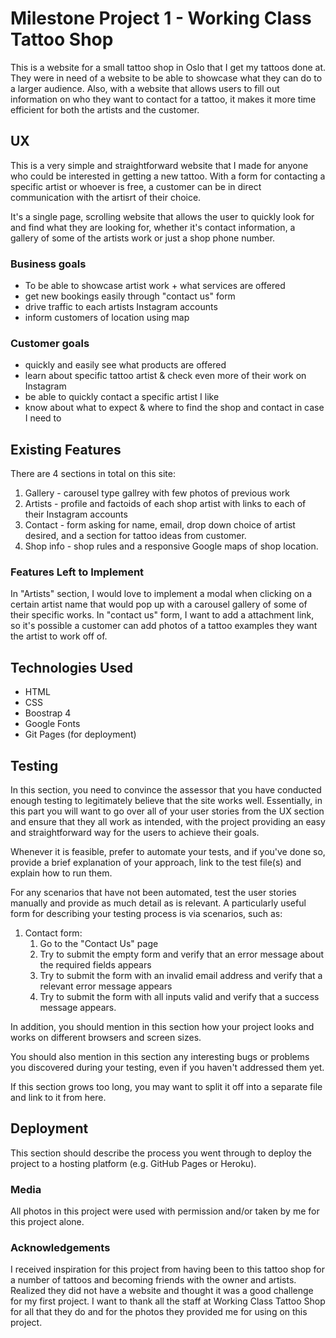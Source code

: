 # Milestone Project 1 - Working Class Tattoo Shop

This is a website for a small tattoo shop in Oslo that I get my tattoos done at. They were in need of a website to be able to showcase what they can do to a larger audience. 
Also, with a website that allows users to fill out information on who they want to contact for a tattoo, it makes it more time efficient for both the artists and the customer.
 
## UX
 
This is a very simple and straightforward  website that I made for anyone who could be interested in getting a new tattoo. With a form for contacting a specific artist or whoever is free, a customer can be in direct communication with the artisrt of their choice.

It's a single page, scrolling website that allows the user to quickly look for and find what they are looking for, whether it's contact information, a gallery of some of the artists work or just a shop phone number.

### Business goals

- To be able to showcase artist work + what services are offered
- get new bookings easily through "contact us" form
- drive traffic to each artists Instagram accounts
- inform customers of location using map

### Customer goals

- quickly and easily see what products are offered
- learn about specific tattoo artist & check even more of their work on Instagram
- be able to quickly contact a specific artist I like
- know about what to expect & where to find the shop and contact in case I need to

## Existing Features

There are 4 sections in total on this site:
1. Gallery - carousel type gallrey with few photos of previous work
2. Artists - profile and factoids of each shop artist with links to each of their Instagram accounts
3. Contact - form asking for name, email, drop down choice of artist desired, and a section for tattoo ideas from customer.
4. Shop info - shop rules and a responsive Google maps of shop location.

### Features Left to Implement

In "Artists" section, I would love to implement a modal when clicking on a certain artist name that would pop up with a carousel gallery of some of their specific works.
In "contact us" form, I want to add a attachment link, so it's possible a customer can add photos of a tattoo examples they want the artist to work off of.


## Technologies Used

- HTML 
- CSS
- Boostrap 4
- Google Fonts
- Git Pages (for deployment)


## Testing

In this section, you need to convince the assessor that you have conducted enough testing to legitimately believe that the site works well. Essentially, in this part you will want to go over all of your user stories from the UX section and ensure that they all work as intended, with the project providing an easy and straightforward way for the users to achieve their goals.

Whenever it is feasible, prefer to automate your tests, and if you've done so, provide a brief explanation of your approach, link to the test file(s) and explain how to run them.

For any scenarios that have not been automated, test the user stories manually and provide as much detail as is relevant. A particularly useful form for describing your testing process is via scenarios, such as:

1. Contact form:
    1. Go to the "Contact Us" page
    2. Try to submit the empty form and verify that an error message about the required fields appears
    3. Try to submit the form with an invalid email address and verify that a relevant error message appears
    4. Try to submit the form with all inputs valid and verify that a success message appears.

In addition, you should mention in this section how your project looks and works on different browsers and screen sizes.

You should also mention in this section any interesting bugs or problems you discovered during your testing, even if you haven't addressed them yet.

If this section grows too long, you may want to split it off into a separate file and link to it from here.

## Deployment

This section should describe the process you went through to deploy the project to a hosting platform (e.g. GitHub Pages or Heroku).

### Media

All photos in this project were used with permission and/or taken by me for this project alone. 

### Acknowledgements

I received inspiration for this project from having been to this tattoo shop for a number of tattoos and becoming friends with the owner and artists. Realized they did not have a website and thought it was a good challenge for my first project.
I want to thank all the staff at Working Class Tattoo Shop for all that they do and for the photos they provided me for using on this project.